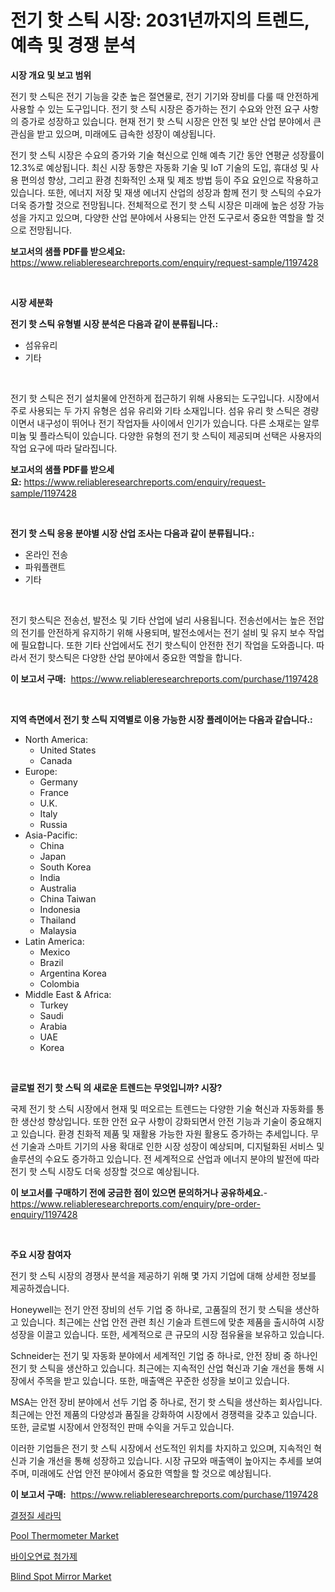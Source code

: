 <p><h1>전기 핫 스틱 시장: 2031년까지의 트렌드, 예측 및 경쟁 분석</h1></p><p><strong>시장 개요 및 보고 범위</strong></p>
<p><p>전기 핫 스틱은 전기 기능을 갖춘 높은 절연물로, 전기 기기와 장비를 다룰 때 안전하게 사용할 수 있는 도구입니다. 전기 핫 스틱 시장은 증가하는 전기 수요와 안전 요구 사항의 증가로 성장하고 있습니다. 현재 전기 핫 스틱 시장은 안전 및 보안 산업 분야에서 큰 관심을 받고 있으며, 미래에도 급속한 성장이 예상됩니다.</p><p>전기 핫 스틱 시장은 수요의 증가와 기술 혁신으로 인해 예측 기간 동안 연평균 성장률이 12.3%로 예상됩니다. 최신 시장 동향은 자동화 기술 및 IoT 기술의 도입, 휴대성 및 사용 편의성 향상, 그리고 환경 친화적인 소재 및 제조 방법 등이 주요 요인으로 작용하고 있습니다. 또한, 에너지 저장 및 재생 에너지 산업의 성장과 함께 전기 핫 스틱의 수요가 더욱 증가할 것으로 전망됩니다. 전체적으로 전기 핫 스틱 시장은 미래에 높은 성장 가능성을 가지고 있으며, 다양한 산업 분야에서 사용되는 안전 도구로서 중요한 역할을 할 것으로 전망됩니다.</p></p>
<p><strong>보고서의 샘플 PDF를 받으세요:</strong> <a href="https://www.reliableresearchreports.com/enquiry/request-sample/1197428">https://www.reliableresearchreports.com/enquiry/request-sample/1197428</a></p>
<p>&nbsp;</p>
<p><strong>시장 세분화</strong></p>
<p><strong>전기 핫 스틱 유형별 시장 분석은 다음과 같이 분류됩니다.:</strong></p>
<p><ul><li>섬유유리</li><li>기타</li></ul></p>
<p>&nbsp;</p>
<p><p>전기 핫 스틱은 전기 설치물에 안전하게 접근하기 위해 사용되는 도구입니다. 시장에서 주로 사용되는 두 가지 유형은 섬유 유리와 기타 소재입니다. 섬유 유리 핫 스틱은 경량이면서 내구성이 뛰어나 전기 작업자들 사이에서 인기가 있습니다. 다른 소재로는 알루미늄 및 플라스틱이 있습니다. 다양한 유형의 전기 핫 스틱이 제공되며 선택은 사용자의 작업 요구에 따라 달라집니다.</p></p>
<p><strong>보고서의 샘플 PDF를 받으세요:</strong>&nbsp;<a href="https://www.reliableresearchreports.com/enquiry/request-sample/1197428">https://www.reliableresearchreports.com/enquiry/request-sample/1197428</a></p>
<p>&nbsp;</p>
<p><strong> 전기 핫 스틱 응용 분야별 시장 산업 조사는 다음과 같이 분류됩니다.:</strong></p>
<p><ul><li>온라인 전송</li><li>파워플랜트</li><li>기타</li></ul></p>
<p>&nbsp;</p>
<p><p>전기 핫스틱은 전송선, 발전소 및 기타 산업에 널리 사용됩니다. 전송선에서는 높은 전압의 전기를 안전하게 유지하기 위해 사용되며, 발전소에서는 전기 설비 및 유지 보수 작업에 필요합니다. 또한 기타 산업에서도 전기 핫스틱이 안전한 전기 작업을 도와줍니다. 따라서 전기 핫스틱은 다양한 산업 분야에서 중요한 역할을 합니다.</p></p>
<p><strong>이 보고서 구매:</strong>&nbsp; <a href="https://www.reliableresearchreports.com/purchase/1197428">https://www.reliableresearchreports.com/purchase/1197428</a></p>
<p>&nbsp;</p>
<p><strong>지역 측면에서 전기 핫 스틱 지역별로 이용 가능한 시장 플레이어는 다음과 같습니다.:</strong></p>
<p><ul>
    <li>
        North America:
        <ul>
            <li>United States</li>
            <li>Canada</li>
        </ul>
    </li>
    <li>
        Europe:
        <ul>
            <li>Germany</li>
            <li>France</li>
            <li>U.K.</li>
            <li>Italy</li>
            <li>Russia</li>
        </ul>
    </li>
    <li>
        Asia-Pacific:
        <ul>
            <li>China</li>
            <li>Japan</li>
            <li>South Korea</li>
            <li>India</li>
            <li>Australia</li>
            <li>China Taiwan</li>
            <li>Indonesia</li>
            <li>Thailand</li>
            <li>Malaysia</li>
        </ul>
    </li>
    <li>
        Latin America:
        <ul>
            <li>Mexico</li>
            <li>Brazil</li>
            <li>Argentina Korea</li>
            <li>Colombia</li>
        </ul>
    </li>
    <li>
        Middle East & Africa:
        <ul>
            <li>Turkey</li>
            <li>Saudi</li>
            <li>Arabia</li>
            <li>UAE</li>
            <li>Korea</li>
        </ul>
    </li>
    </ul></p>
<p>&nbsp;</p>
<p><strong>글로벌 전기 핫 스틱 의 새로운 트렌드는 무엇입니까? 시장?</strong></p>
<p><p>국제 전기 핫 스틱 시장에서 현재 및 떠오르는 트렌드는 다양한 기술 혁신과 자동화를 통한 생산성 향상입니다. 또한 안전 요구 사항이 강화되면서 안전 기능과 기술이 중요해지고 있습니다. 환경 친화적 제품 및 재활용 가능한 자원 활용도 증가하는 추세입니다. 무선 기술과 스마트 기기의 사용 확대로 인한 시장 성장이 예상되며, 디지털화된 서비스 및 솔루션의 수요도 증가하고 있습니다. 전 세계적으로 산업과 에너지 분야의 발전에 따라 전기 핫 스틱 시장도 더욱 성장할 것으로 예상됩니다.</p></p>
<p><strong>이 보고서를 구매하기 전에 궁금한 점이 있으면 문의하거나 공유하세요.</strong>- <a href="https://www.reliableresearchreports.com/enquiry/pre-order-enquiry/1197428">https://www.reliableresearchreports.com/enquiry/pre-order-enquiry/1197428</a></p>
<p>&nbsp;</p>
<p><strong>주요 시장 참여자</strong></p>
<p><p>전기 핫 스틱 시장의 경쟁사 분석을 제공하기 위해 몇 가지 기업에 대해 상세한 정보를 제공하겠습니다.</p><p>Honeywell는 전기 안전 장비의 선두 기업 중 하나로, 고품질의 전기 핫 스틱을 생산하고 있습니다. 최근에는 산업 안전 관련 최신 기술과 트렌드에 맞춘 제품을 출시하여 시장 성장을 이끌고 있습니다. 또한, 세계적으로 큰 규모의 시장 점유율을 보유하고 있습니다.</p><p>Schneider는 전기 및 자동화 분야에서 세계적인 기업 중 하나로, 안전 장비 중 하나인 전기 핫 스틱을 생산하고 있습니다. 최근에는 지속적인 산업 혁신과 기술 개선을 통해 시장에서 주목을 받고 있습니다. 또한, 매출액은 꾸준한 성장을 보이고 있습니다.</p><p>MSA는 안전 장비 분야에서 선두 기업 중 하나로, 전기 핫 스틱을 생산하는 회사입니다. 최근에는 안전 제품의 다양성과 품질을 강화하여 시장에서 경쟁력을 갖추고 있습니다. 또한, 글로벌 시장에서 안정적인 판매 수익을 거두고 있습니다.</p><p>이러한 기업들은 전기 핫 스틱 시장에서 선도적인 위치를 차지하고 있으며, 지속적인 혁신과 기술 개선을 통해 성장하고 있습니다. 시장 규모와 매출액이 높아지는 추세를 보여주며, 미래에도 산업 안전 분야에서 중요한 역할을 할 것으로 예상됩니다.</p></p>
<p><strong>이 보고서 구매:</strong>&nbsp;&nbsp;<a href="https://www.reliableresearchreports.com/purchase/1197428">https://www.reliableresearchreports.com/purchase/1197428</a></p>
<p><p><a href="https://github.com/vsr06p4p49/Market-Research-Report-List-1/blob/main/53650623630.md">결정질 세라믹</a></p><p><a href="https://github.com/yemakinde/Market-Research-Report-List-1/blob/main/pool-thermometer-market.md">Pool Thermometer Market</a></p><p><a href="https://github.com/oajzkywllm460/Market-Research-Report-List-1/blob/main/77117623631.md">바이오연료 첨가제</a></p><p><a href="https://github.com/jsmusil/Market-Research-Report-List-2/blob/main/blind-spot-mirror-market.md">Blind Spot Mirror Market</a></p></p>
